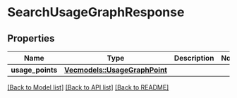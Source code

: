 # SearchUsageGraphResponse

## Properties

Name | Type | Description | Notes
------------ | ------------- | ------------- | -------------
**usage_points** | [**Vec<models::UsageGraphPoint>**](UsageGraphPoint.md) |  | 

[[Back to Model list]](../README.md#documentation-for-models) [[Back to API list]](../README.md#documentation-for-api-endpoints) [[Back to README]](../README.md)


